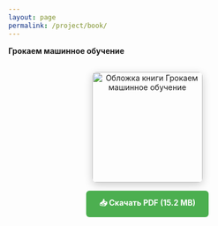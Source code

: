 ```yaml
---
layout: page
permalink: /project/book/
---
```


**Грокаем машинное обучение**

<div style="text-align: center; margin: 30px 0;">
    <a href="{{ site.baseurl }}/public/books/grokaem_ml.pdf" download style="display: inline-block;">
        <img src="{{ site.baseurl }}/public/pdf.jpg" 
             alt="Обложка книги Грокаем машинное обучение" 
             style="width: 200px; height: auto; border-radius: 8px; box-shadow: 0 4px 15px rgba(0,0,0,0.2); cursor: pointer; transition: transform 0.3s ease;"
             onmouseover="this.style.transform='scale(1.05)'"
             onmouseout="this.style.transform='scale(1)'">
    </a>
    <div style="margin-top: 15px;">
        <a href="{{ site.baseurl }}/public/books/grokaem_ml.pdf" download 
           style="display: inline-block; padding: 12px 24px; background: #4CAF50; color: white; text-decoration: none; border-radius: 6px; font-weight: bold; transition: background 0.3s ease;"
           onmouseover="this.style.background='#45a049'"
           onmouseout="this.style.background='#4CAF50'">
            📥 Скачать PDF (15.2 MB)
        </a>
    </div>
</div>

